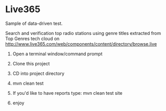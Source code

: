 Live365
=======

Sample of data-driven test.

Search and verification top radio stations using genre titles extracted from Top Genres tech cloud on http://www.live365.com/web/components/content/directory/browse.live

1. Open a terminal window/command prompt

2. Clone this project

3. CD into project directory

4. mvn clean test 

5. If you'd like to have reports type: mvn clean test site

6. enjoy
